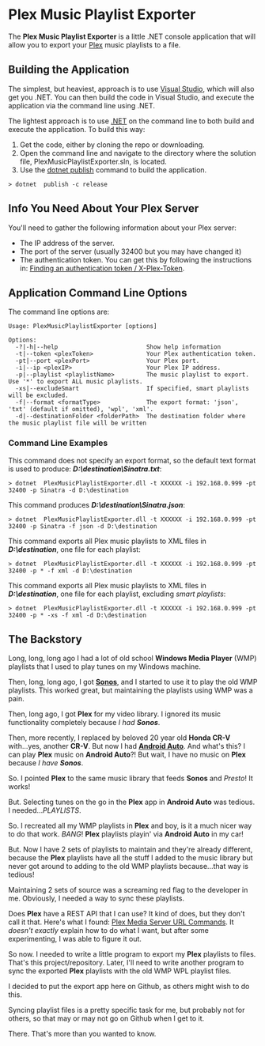 # Plex Music Playlist Exporter

The **Plex Music Playlist Exporter** is a little .NET console application that will allow you to export your [Plex](https://www.plex.tv/) music playlists to a file.

## Building the Application
The simplest, but heaviest, approach is to use [Visual Studio](https://visualstudio.microsoft.com/), which will also get you .NET. You can then build the code in Visual Studio, and execute the application via the command line using .NET.

The lightest approach is to use  [.NET](https://dotnet.microsoft.com/en-us/download) on the command line to both build and execute the application. To build this way:

1. Get the code, either by cloning the repo or downloading. 
2. Open the command line and navigate to the directory where the solution file, PlexMusicPlaylistExporter.sln, is located.
3. Use the [dotnet publish](https://learn.microsoft.com/en-us/dotnet/core/tools/dotnet-publish) command to build the application.


```
> dotnet  publish -c release
```
## Info You Need About Your Plex Server
You'll need to gather the following information about your Plex server:
* The IP address of the server.
* The port of the server (usually 32400 but you may have changed it)
* The authentication token. You can get this by following the instructions in: [Finding an authentication token / X-Plex-Token](https://support.plex.tv/articles/204059436-finding-an-authentication-token-x-plex-token/).

## Application Command Line Options
The command line options are:
```
Usage: PlexMusicPlaylistExporter [options]

Options:
  -?|-h|--help                         Show help information
  -t|--token <plexToken>               Your Plex authentication token.
  -pt|--port <plexPort>                Your Plex port.
  -i|--ip <plexIP>                     Your Plex IP address.
  -p|--playlist <playlistName>         The music playlist to export. Use '*' to export ALL music playlists.
  -xs|--excludeSmart                   If specified, smart playlists will be excluded.
  -f|--format <formatType>             The export format: 'json', 'txt' (default if omitted), 'wpl', 'xml'.
  -d|--destinationFolder <folderPath>  The destination folder where the music playlist file will be written  
```
### Command Line Examples
This command does not specify an export format, so the default text format is used to produce: ***D:\destination\Sinatra.txt***:
```
> dotnet  PlexMusicPlaylistExporter.dll -t XXXXXX -i 192.168.0.999 -pt 32400 -p Sinatra -d D:\destination
```
This command produces ***D:\destination\Sinatra.json***:
```
> dotnet  PlexMusicPlaylistExporter.dll -t XXXXXX -i 192.168.0.999 -pt 32400 -p Sinatra -f json -d D:\destination
```
This command exports all Plex music playlists to XML files in ***D:\destination***, one file for each playlist:
```
> dotnet  PlexMusicPlaylistExporter.dll -t XXXXXX -i 192.168.0.999 -pt 32400 -p * -f xml -d D:\destination
```

This command exports all Plex music playlists to XML files in ***D:\destination***, one file for each playlist, excluding *smart playlists*:
```
> dotnet  PlexMusicPlaylistExporter.dll -t XXXXXX -i 192.168.0.999 -pt 32400 -p * -xs -f xml -d D:\destination
```

## The Backstory
Long, long, long ago I had a lot of old school **Windows Media Player** (WMP) playlists that I used to play tunes on my Windows machine.

Then, long, long ago, I got **[Sonos](https://www.sonos.com/)**, and I started to use it to play the old WMP playlists. This worked great, but maintaining the playlists using WMP was a pain.

Then, long ago, I got **Plex** for my video library. I ignored its music functionality completely because *I had **Sonos***.

Then, more recently, I replaced by beloved 20 year old **Honda CR-V** with...yes, another **CR-V**. But now I had **[Android Auto](https://www.android.com/auto/)**. And what's this? I can play **Plex** music on **Android Auto**?! But wait, I have no music on **Plex** because *I have **Sonos***.

So. I pointed **Plex** to the same music library that feeds **Sonos** and *Presto*! It works!

But. Selecting tunes on the go in the **Plex** app in **Android Auto** was tedious. I needed...*PLAYLISTS*. 

So. I recreated all my WMP playlists in **Plex** and boy, is it a much nicer way to do that work. *BANG*! **Plex** playlists playin' via **Android Auto** in my car!

But. Now I have 2 sets of playlists to maintain and they're already different, because the **Plex** playlists have all the stuff I added to the music library but never got around to adding to the old WMP playlists because...that way is tedious!

Maintaining 2 sets of source was a screaming red flag to the developer in me. Obviously, I needed a way to sync these playlists.

Does **Plex** have a REST API that I can use? It kind of does, but they don't call it that. Here's what I found: [Plex Media Server URL Commands](https://support.plex.tv/articles/201638786-plex-media-server-url-commands/). It *doesn't exactly* explain how to do what I want, but after some experimenting, I was able to figure it out.

So now. I needed to write a little program to export my **Plex** playlists to files. That's this project/repository. Later, I'll need to write another program to sync the exported **Plex** playlists with the old WMP WPL playlist files. 

I decided to put the export app here on Github, as others might wish to do this. 

Syncing playlist files is a pretty specific task for me, but probably not for others, so that may or may not go on Github when I get to it.

There. That's more than you wanted to know.






